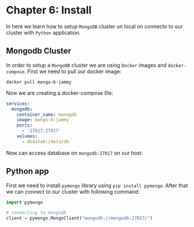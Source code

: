 # Chapter 6: Install

In here we learn how to setup ```MongoDB``` cluster on local on connecto to our
cluster with ```Python``` application.

## Mongodb Cluster

In order to setup a ```MongoDB``` cluster we are using ```Docker``` images and ```docker-compose```.
First we need to pull our docker image:

```shell
docker pull mongo:6-jammy
```

Now we are creating a docker-compose file:

```yaml
services:
  mongodb:
    container_name: monogdb
    image: mongo:6-jammy
    ports:
      - '27017:27017'
    volumes:
      - dbdata6:/data/db
```

Now can access database on ```mongodb:27017``` on our host.

## Python app

First we need to install ```pymongo``` library using ```pip install pymongo```. After
that we can connect to our cluster with following command:

```python
import pymongo

# connecting to mongodb
client = pymongo.MongoClient("mongodb://mongodb:27017/")
```
